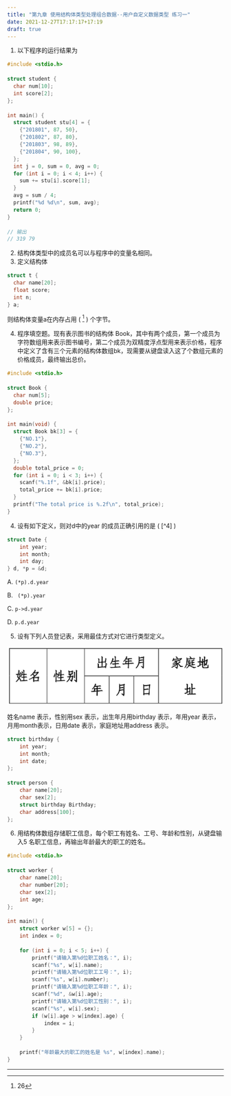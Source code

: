 ```yaml
---
title: "第九章 使用结构体类型处理组合数据--用户自定义数据类型 练习一"
date: 2021-12-27T17:17:17+17:19
draft: true
---
```


<!--more-->

1. 以下程序的运行结果为

```c
#include <stdio.h>

struct student {
  char num[10];
  int score[2];
};

int main() {
  struct student stu[4] = {
    {"201801", 87, 50},
    {"201802", 87, 80},
    {"201803", 98, 89},
    {"201804", 90, 100},
  };
  int j = 0, sum = 0, avg = 0;
  for (int i = 0; i < 4; i++) {
    sum += stu[i].score[1];
  }
  avg = sum / 4;
  printf("%d %d\n", sum, avg);
  return 0;
}

// 输出
// 319 79
```

2. 结构体类型中的成员名可以与程序中的变量名相同。
3. 定义结构体

```c
struct t {
  char name[20];
  float score;
  int n;
} a;
```

则结构体变量a在内存占用 ( [^3] ) 个字节。

4. 程序填空题。现有表示图书的结构体 Book，其中有两个成员，第一个成员为字符数组用来表示图书编号，第二个成员为双精度浮点型用来表示价格，程序中定义了含有三个元素的结构体数组bk，现需要从键盘读入这了个数组元素的价格成员，最终输出总价。

```c
#include <stdio.h>

struct Book {
  char num[5];
  double price;
};

int main(void) {
  struct Book bk[3] = {
    {"NO.1"},
    {"NO.2"},
    {"NO.3"},
  };
  double total_price = 0;
  for (int i = 0; i < 3; i++) {
    scanf("%.1f", &bk[i].price);
    total_price += bk[i].price;
  }
  printf("The total price is %.2f\n", total_price);
}
```

4. 设有如下定义，则对d中的year 的成员正确引用的是 ( [^4] )

```c
struct Date {
	int year;
	int month;
	int day;
} d, *p = &d;
```

A.  `(*p).d.year`

B. ` (*p).year`

C. `p->d.year`

D. `p.d.year`

5. 设有下列人员登记表，采用最佳方式对它进行类型定义。

![](/c/9.1-1.png)

姓名name 表示，性别用sex 表示，出生年月用birthday 表示，年用year 表示，月用month表示，日用date 表示，家庭地址用address 表示。

```c
struct birthday {
    int year;
    int month;
    int date;
};

struct person {
    char name[20];
    char sex[2];
    struct birthday Birthday;
    char address[100];
};
```

6. 用结构体数组存储职工信息，每个职工有姓名、工号、年龄和性别，从键盘输入5 名职工信息，再输出年龄最大的职工的姓名。

```c
#include <stdio.h>

struct worker {
    char name[20];
    char number[20];
    char sex[2];
    int age;
};

int main() {
    struct worker w[5] = {};
    int index = 0;

    for (int i = 0; i < 5; i++) {
        printf("请输入第%d位职工姓名：", i);
        scanf("%s", w[i].name);
        printf("请输入第%d位职工工号：", i);
        scanf("%s", w[i].number);
        printf("请输入第%d位职工年龄：", i);
        scanf("%d", &w[i].age);
        printf("请输入第%d位职工性别：", i);
        scanf("%s", w[i].sex);
        if (w[i].age > w[index].age) {
            index = i;
        }
    }

    printf("年龄最大的职工的姓名是 %s", w[index].name);
}
```



------

[^3]: 26
